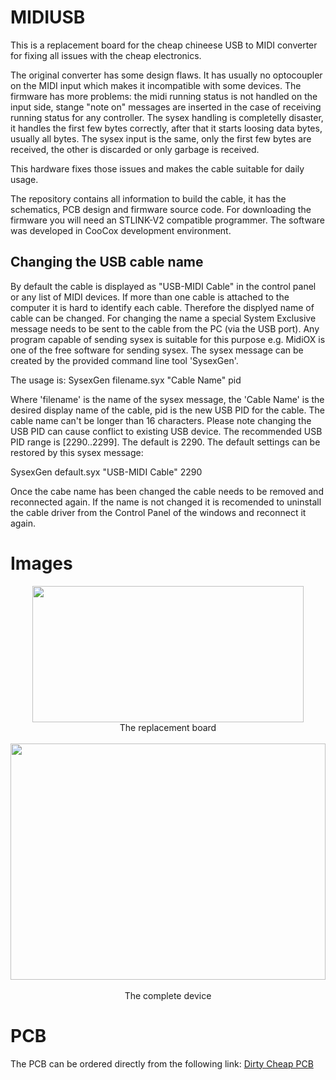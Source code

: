 # MIDIUSB #
This is a replacement board for the cheap chineese USB to MIDI converter for fixing all issues with the cheap electronics. 

The original converter has some design flaws. It has usually no optocoupler on the MIDI input which makes it incompatible with some devices. The firmware has more problems: the midi running status is not handled on the input side, stange "note on" messages are inserted in the case of receiving running status for any controller. The sysex handling is completelly disaster, it handles the first few bytes correctly, after that it starts loosing data bytes, usually all bytes. The sysex input is the same, only the first few bytes are received, the other is discarded or only garbage is received.

This hardware fixes those issues and makes the cable suitable for daily usage.

The repository contains all information to build the cable, it has the schematics, PCB design and firmware source code. For downloading the firmware you will need an STLINK-V2 compatible programmer. The software was developed in CooCox development environment.

## Changing the USB cable name ##

By default the cable is displayed as "USB-MIDI Cable" in the control panel or any list of MIDI devices. If more than one cable is attached to the computer it is hard to identify each cable. Therefore the displyed name of cable can be changed. For changing the name a special System Exclusive message needs to be sent to the cable from the PC (via the USB port). Any program capable of sending sysex is suitable for this purpose e.g. MidiOX is one of the free software for sending sysex. The sysex message can be created by the provided command line tool 'SysexGen'. 

The usage is:
SysexGen filename.syx "Cable Name" pid

Where 'filename' is the name of the sysex message, the 'Cable Name' is the desired display name of the cable, pid is the new USB PID for the cable. The cable name can't be longer than 16 characters. Please note changing the USB PID can cause conflict to existing USB device. The recommended USB PID range is [2290..2299]. The default is 2290. The default settings can be restored by this sysex message:

SysexGen default.syx "USB-MIDI Cable" 2290

Once the cabe name has been changed the cable needs to be removed and reconnected again. If the name is not changed it is recomended to uninstall the cable driver from the Control Panel of the windows and reconnect it again.

# Images #

<p align="center">
  <img width="434" height="218" src="https://user-images.githubusercontent.com/6670256/33966057-7545b242-e05e-11e7-905b-6156708f78c6.jpg">
  <br>
  The replacement board
  <br><br>
  <img width="504" height="378" src="https://user-images.githubusercontent.com/6670256/33966059-7800ac1c-e05e-11e7-9116-aeec1af2bc79.jpg">
  <br><br>
  The complete device  
</p>

# PCB #
The PCB can be ordered directly from the following link: [Dirty Cheap PCB](http://dirtypcbs.com/store/designer/details/8873/5868/midiusb-zip)

